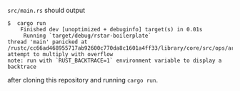 `src/main.rs` should output

```
$  cargo run
    Finished dev [unoptimized + debuginfo] target(s) in 0.01s
     Running `target/debug/rstar-boilerplate`
thread 'main' panicked at /rustc/cc66ad468955717ab92600c770da8c1601a4ff33/library/core/src/ops/arith.rs:346:1:
attempt to multiply with overflow
note: run with `RUST_BACKTRACE=1` environment variable to display a backtrace
```

after cloning this repository and running `cargo run`.
